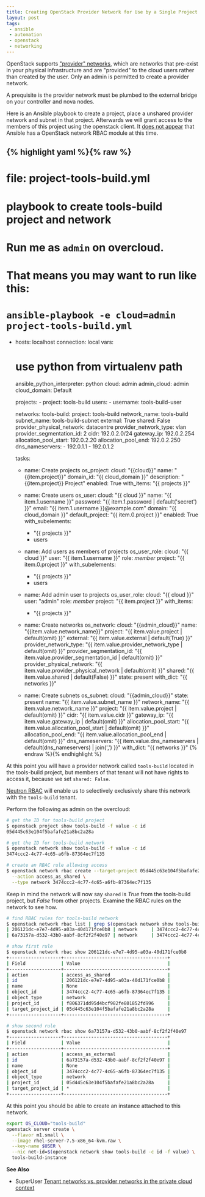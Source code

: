 ```yaml
---
title: Creating OpenStack Provider Network for Use by a Single Project
layout: post
tags:
 - ansible
 - automation
 - openstack
 - networking
---
```


OpenStack supports ["provider" networks](https://docs.openstack.org/install-guide/launch-instance-networks-provider.html), which are networks that pre-exist in your physical infrastructure and are "provided" to the cloud users rather than created by the user. Only an admin is permitted to create a provider network.

A prequisite is the provider network must be plumbed to the external bridge on your controller and nova nodes.

Here is an Ansible playbook to create a project, place a unshared provider network and subnet in that project. Afterwards we will grant access to the members of this project using the openstack client. It [does not appear](https://docs.ansible.com/ansible/latest/modules/list_of_cloud_modules.html#openstack) that Ansible has a OpenStack network RBAC module at this time.



{% highlight yaml %}{% raw %}
---
# file: project-tools-build.yml
# playbook to create tools-build project and network
#
# Run me as `admin` on overcloud.
# That means you may want to run like this:
#   `ansible-playbook -e cloud=admin project-tools-build.yml`

- hosts: localhost
  connection: local
  vars:
    # use python from virtualenv path
    ansible_python_interpreter: python
    cloud: admin
    admin_cloud: admin
    cloud_domain: Default
    
    projects:
      - project: tools-build
        users:
          - username: tools-build-user

    networks:
      tools-build:
        project: tools-build
        network_name: tools-build
        subnet_name: tools-build-subnet
        external: True
        shared: False
        provider_physical_network: datacentre
        provider_network_type: vlan
        provider_segmentation_id: 2
        cidr: 192.0.2.0/24
        gateway_ip: 192.0.2.254
        allocation_pool_start: 192.0.2.20
        allocation_pool_end: 192.0.2.250
        dns_nameservers:
          - 192.0.1.1
          - 192.0.1.2

  tasks:
    - name: Create projects
      os_project:
        cloud: "{{cloud}}"
        name: "{{item.project}}"
        domain_id: "{{ cloud_domain }}"
        description: "{{item.project}} Project"
        enabled: True
      with_items: "{{ projects }}"

    - name: Create users
      os_user:
        cloud: "{{ cloud }}"
        name: "{{ item.1.username }}"
        password: "{{ item.1.password | default('secret') }}"
        email: "{{ item.1.username }}@example.com"
        domain: "{{ cloud_domain }}"
        default_project: "{{ item.0.project }}"
        enabled: True
      with_subelements:
        - "{{ projects }}"
        - users

    - name: Add users as members of projects
      os_user_role:
        cloud: "{{ cloud }}"
        user: "{{ item.1.username }}"
        role: _member_
        project: "{{ item.0.project }}"
      with_subelements:
        - "{{ projects }}"
        - users

    - name: Add admin user to projects
      os_user_role:
        cloud: "{{ cloud }}"
        user: "admin"
        role: _member_
        project: "{{ item.project }}"
      with_items:
        - "{{ projects }}"

    - name: Create networks
      os_network:
        cloud: "{{admin_cloud}}"
        name: "{{item.value.network_name}}"
        project: "{{ item.value.project | default(omit) }}"
        external: "{{ item.value.external | default(True) }}"
        provider_network_type: "{{ item.value.provider_network_type | default(omit) }}"
        provider_segmentation_id: "{{ item.value.provider_segmentation_id | default(omit) }}"
        provider_physical_network: "{{ item.value.provider_physical_network | default(omit) }}"
        shared: "{{ item.value.shared | default(False) }}"
        state: present
      with_dict: "{{ networks }}"

    - name: Create subnets
      os_subnet:
        cloud: "{{admin_cloud}}"
        state: present
        name: "{{ item.value.subnet_name }}"
        network_name: "{{ item.value.network_name }}"
        project: "{{ item.value.project | default(omit) }}"
        cidr: "{{ item.value.cidr }}"
        gateway_ip: "{{ item.value.gateway_ip | default(omit) }}"
        allocation_pool_start: "{{ item.value.allocation_pool_start | default(omit) }}"
        allocation_pool_end:  "{{ item.value.allocation_pool_end | default(omit) }}"
        dns_nameservers: "{{ item.value.dns_nameservers | default(dns_nameservers) | join(',') }}"
      with_dict: "{{ networks }}"
{% endraw %}{% endhighlight %}

At this point you will have a provider network called `tools-build` located in the tools-build project, but members of that tenant will not have rights to access it, because we set `shared: False`.

[Neutron RBAC](https://docs.openstack.org/ocata/networking-guide/config-rbac.html) will enable us to selectively exclusively share this network with the `tools-build` tenant.

Perform the following as admin on the overcloud:

```bash
# get the ID for tools-build project
$ openstack project show tools-build -f value -c id
05d445c63e104f5bafafe21a8bc2a28a

# get the ID for tools-build network
$ openstack network show tools-build -f value -c id
3474ccc2-4c77-4c65-a6fb-87364ec7f135

# create an RBAC rule allowing access
$ openstack network rbac create --target-project 05d445c63e104f5bafafe21a8bc2a28a \
  --action access_as_shared \
  --type network 3474ccc2-4c77-4c65-a6fb-87364ec7f135
```

Keep in mind the network will now say `shared` is _True_ from the tools-build project, but _False_ from other projects. Examine the RBAC rules on the network to see how.

```bash
# find RBAC rules for tools-build network
$ openstack network rbac list | grep $(openstack network show tools-build -f value -c id)
| 206121dc-e7e7-4d95-a03a-40d171fce0b8 | network     | 3474ccc2-4c77-4c65-a6fb-87364ec7f135 |
| 6a73157a-d532-43b0-aabf-8cf2f2f40e97 | network     | 3474ccc2-4c77-4c65-a6fb-87364ec7f135 |

# show first rule
$ openstack network rbac show 206121dc-e7e7-4d95-a03a-40d171fce0b8
+-------------------+--------------------------------------+
| Field             | Value                                |
+-------------------+--------------------------------------+
| action            | access_as_shared                     |
| id                | 206121dc-e7e7-4d95-a03a-40d171fce0b8 |
| name              | None                                 |
| object_id         | 3474ccc2-4c77-4c65-a6fb-87364ec7f135 |
| object_type       | network                              |
| project_id        | f806371dd95d4bcf982fe801852fd996     |
| target_project_id | 05d445c63e104f5bafafe21a8bc2a28a     |
+-------------------+--------------------------------------+

# show second rule
$ openstack network rbac show 6a73157a-d532-43b0-aabf-8cf2f2f40e97
+-------------------+--------------------------------------+
| Field             | Value                                |
+-------------------+--------------------------------------+
| action            | access_as_external                   |
| id                | 6a73157a-d532-43b0-aabf-8cf2f2f40e97 |
| name              | None                                 |
| object_id         | 3474ccc2-4c77-4c65-a6fb-87364ec7f135 |
| object_type       | network                              |
| project_id        | 05d445c63e104f5bafafe21a8bc2a28a     |
| target_project_id | *                                    |
+-------------------+--------------------------------------+
```

At this point you should be able to create an instance attached to this network.

```bash
export OS_CLOUD="tools-build"
openstack server create \
  --flavor m1.small \
  --image rhel-server-7.5-x86_64-kvm.raw \
  --key-name $USER \
  --nic net-id=$(openstack network show tools-build -c id -f value) \
  tools-build-instance
```

**See Also**

- SuperUser [Tenant networks vs. provider networks in the private cloud context](http://superuser.openstack.org/articles/tenant-networks-vs-provider-networks-in-the-private-cloud-context/)
